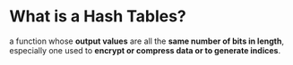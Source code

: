 # What is a Hash Tables?

a function whose **output values** are all the **same number of bits in length**, especially one used to **encrypt or compress data or to generate indices**.